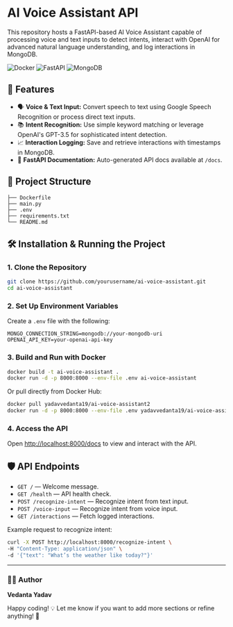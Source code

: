 # AI Voice Assistant API

This repository hosts a FastAPI-based AI Voice Assistant capable of processing voice and text inputs to detect intents, interact with OpenAI for advanced natural language understanding, and log interactions in MongoDB.

![Docker](https://img.shields.io/badge/Docker-✔️-blue) ![FastAPI](https://img.shields.io/badge/FastAPI-✔️-green) ![MongoDB](https://img.shields.io/badge/MongoDB-✔️-green)

## 🚀 Features
- 🗣 **Voice & Text Input:** Convert speech to text using Google Speech Recognition or process direct text inputs.
- 📚 **Intent Recognition:** Use simple keyword matching or leverage OpenAI's GPT-3.5 for sophisticated intent detection.
- 📈 **Interaction Logging:** Save and retrieve interactions with timestamps in MongoDB.
- 📘 **FastAPI Documentation:** Auto-generated API docs available at `/docs`.

## 📂 Project Structure
```
├── Dockerfile
├── main.py
├── .env
├── requirements.txt
└── README.md
```

## 🛠️ Installation & Running the Project

### 1. Clone the Repository
```sh
git clone https://github.com/yourusername/ai-voice-assistant.git
cd ai-voice-assistant
```

### 2. Set Up Environment Variables
Create a `.env` file with the following:
```
MONGO_CONNECTION_STRING=mongodb://your-mongodb-uri
OPENAI_API_KEY=your-openai-api-key
```

### 3. Build and Run with Docker
```sh
docker build -t ai-voice-assistant .
docker run -d -p 8000:8000 --env-file .env ai-voice-assistant
```

Or pull directly from Docker Hub:
```sh
docker pull yadavvedanta19/ai-voice-assistant2
docker run -d -p 8000:8000 --env-file .env yadavvedanta19/ai-voice-assistant2
```

### 4. Access the API
Open [http://localhost:8000/docs](http://localhost:8000/docs) to view and interact with the API.

## 🛡️ API Endpoints
- `GET /` — Welcome message.
- `GET /health` — API health check.
- `POST /recognize-intent` — Recognize intent from text input.
- `POST /voice-input` — Recognize intent from voice input.
- `GET /interactions` — Fetch logged interactions.

Example request to recognize intent:
```sh
curl -X POST http://localhost:8000/recognize-intent \
-H "Content-Type: application/json" \
-d '{"text": "What’s the weather like today?"}'
```
---

### 🧑‍💻 Author
**Vedanta Yadav**

Happy coding! 💡 Let me know if you want to add more sections or refine anything! 🚀

